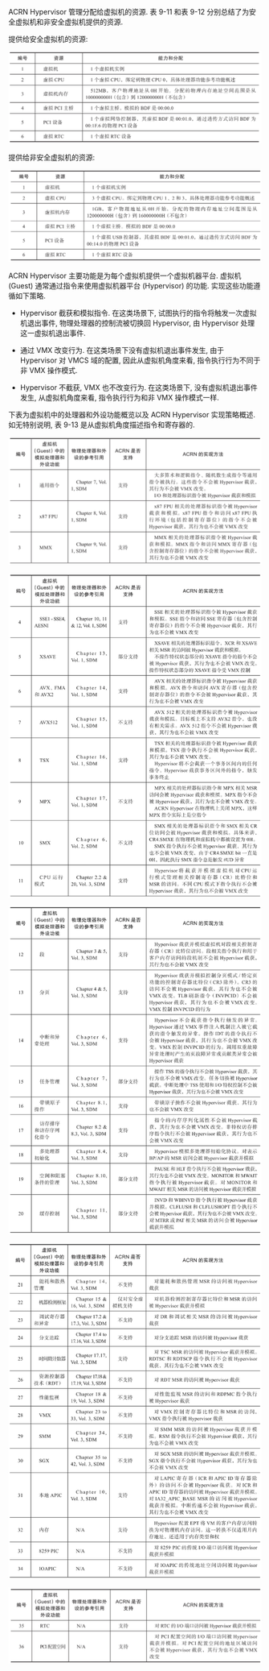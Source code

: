 


ACRN Hypervisor 管理分配给虚拟机的资源. 表 9-11 和表 9-12 分别总结了为安全虚拟机和非安全虚拟机提供的资源.

提供给安全虚拟机的资源:

![2024-10-29-13-48-46.png](./images/2024-10-29-13-48-46.png)

提供给非安全虚拟机的资源:

![2024-10-29-13-48-57.png](./images/2024-10-29-13-48-57.png)

ACRN Hypervisor 主要功能是为每个虚拟机提供一个虚拟机器平台. 虚拟机 (Guest) 通常通过指令来使用虚拟机器平台 (Hypervisor) 的功能. 实现这些功能遵循如下策略.

* Hypervisor 截获和模拟指令. 在这类场景下, 试图执行的指令将触发一次虚拟机退出事件, 物理处理器的控制流被切换回 Hypervisor, 由 Hypervisor 处理这一虚拟机退出事件.

* 通过 VMX 改变行为. 在这类场景下没有虚拟机退出事件发生, 由于 Hypervisor 对 VMCS 域的配置, 因此从虚拟机角度来看, 指令执行行为不同于非 VMX 操作模式.

* Hypervisor 不截获, VMX 也不改变行为. 在这类场景下, 没有虚拟机退出事件发生, 从虚拟机角度来看, 指令执行行为和非 VMX 操作模式一样.

下表为虚拟机中的处理器和外设功能概览以及 ACRN Hypervisor 实现策略概述. 如无特别说明, 表 9-13 是从虚拟机角度描述指令和寄存器的.

![2024-10-29-13-49-15.png](./images/2024-10-29-13-49-15.png)

![2024-10-29-13-49-23.png](./images/2024-10-29-13-49-23.png)

![2024-10-29-13-49-32.png](./images/2024-10-29-13-49-32.png)

![2024-10-29-13-49-42.png](./images/2024-10-29-13-49-42.png)

![2024-10-29-13-49-50.png](./images/2024-10-29-13-49-50.png)
